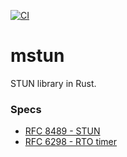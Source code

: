 [![CI](https://github.com/DanglingPointer/mstun/actions/workflows/ci.yml/badge.svg)](https://github.com/DanglingPointer/mstun/actions/workflows/ci.yml)

# mstun
STUN library in Rust.

### Specs
- [RFC 8489 - STUN](https://datatracker.ietf.org/doc/html/rfc8489)
- [RFC 6298 - RTO timer](https://datatracker.ietf.org/doc/html/rfc6298)
